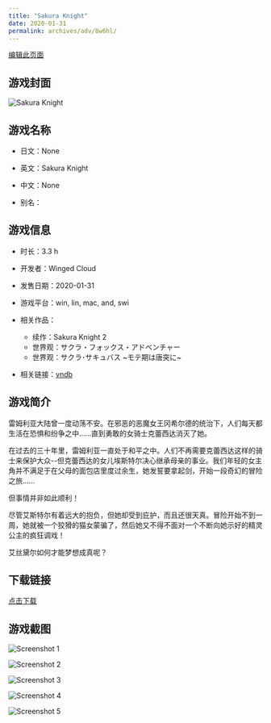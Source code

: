 ```yaml
---
title: "Sakura Knight"
date: 2020-01-31
permalink: archives/adv/8w6hl/
---
```

[编辑此页面](https://github.com/ACG-3/ADV3-source/blob/main/source/_posts/Sakura%20Knight.md)

## 游戏封面

![Sakura Knight](https://pan.timero.xyz/d/onedrive/img_lib_001/Sakura%20Knight_cover.avif)


## 游戏名称

- 日文：None
- 英文：Sakura Knight
- 中文：None

- 别名：


## 游戏信息

- 时长：3.3 h
- 开发者：Winged Cloud
- 发售日期：2020-01-31
- 游戏平台：win, lin, mac, and, swi
- 相关作品：
   - 续作：Sakura Knight 2
   - 世界观：サクラ・フォックス・アドベンチャー
   - 世界观：サクラ･サキュバス ~モテ期は唐突に~

- 相关链接：[vndb](https://vndb.org/v27835)


## 游戏简介

雷姆利亚大陆曾一度动荡不安。在邪恶的恶魔女王冈希尔德的统治下，人们每天都生活在恐惧和纷争之中......直到勇敢的女骑士克蕾西达消灭了她。

在过去的三十年里，雷姆利亚一直处于和平之中。人们不再需要克蕾西达这样的骑士来保护大众--但克蕾西达的女儿埃斯特尔决心继承母亲的事业。我们年轻的女主角并不满足于在父母的面包店里度过余生，她发誓要拿起剑，开始一段奇幻的冒险之旅......

但事情并非如此顺利！

尽管艾斯特尔有着远大的抱负，但她却受到庇护，而且还很天真。冒险开始不到一周，她就被一个狡猾的猫女蒙骗了，然后她又不得不面对一个不断向她示好的精灵公主的疯狂调戏！

艾丝黛尔如何才能梦想成真呢？




## 下载链接

[点击下载](https://pan.timero.xyz/onedrive/adv_lib_001/Sakura%20Knight)


## 游戏截图


![Screenshot 1](https://pan.timero.xyz/d/onedrive/img_lib_001/Sakura%20Knight_Screenshot_1.avif)

![Screenshot 2](https://pan.timero.xyz/d/onedrive/img_lib_001/Sakura%20Knight_Screenshot_2.avif)

![Screenshot 3](https://pan.timero.xyz/d/onedrive/img_lib_001/Sakura%20Knight_Screenshot_3.avif)

![Screenshot 4](https://pan.timero.xyz/d/onedrive/img_lib_001/Sakura%20Knight_Screenshot_4.avif)

![Screenshot 5](https://pan.timero.xyz/d/onedrive/img_lib_001/Sakura%20Knight_Screenshot_5.avif)

